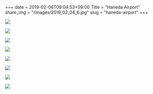 +++
date  = 2019-02-06T09:04:53+09:00
Title = "Haneda Airport"
share_img = "/images/2019_02_04_6.jpg"
slug = "haneda-airport"
+++

![](/images/2019_02_04_6.jpg)

![](/images/2019_02_04_5.jpg)

![](/images/2019_02_04_7.jpg)

![](/images/2019_02_04_8.jpg)

![](/images/2019_02_04_9.jpg)

![](/images/2019_02_04_10.jpg)

![](/images/2019_02_04_11.jpg)

![](/images/2019_02_04_12.jpg)